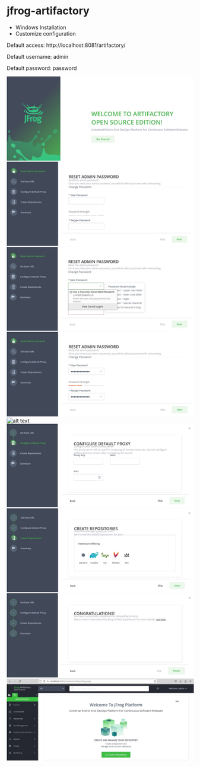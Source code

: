 # jfrog-artifactory 

- Windows Installation
- Customize configuration 

Default access: 
http://localhost:8081/artifactory/

Default username: admin

Default password: password

![alt text](images/artifactory-setup-1.jpg)
![alt text](images/artifactory-setup-2.jpg)
![alt text](images/artifactory-setup-3.jpg)
![alt text](images/artifactory-setup-4.jpg)
![alt text](images/artifactory-setup-5jpg)
![alt text](images/artifactory-setup-6.jpg)
![alt text](images/artifactory-setup-7.jpg)
![alt text](images/artifactory-setup-8.jpg)
![alt text](images/artifactory-setup-9.jpg)
